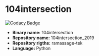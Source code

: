 # 104intersection

[![Codacy Badge](https://api.codacy.com/project/badge/Grade/eccb24c4da0e40339578b87463aa33bd)](https://app.codacy.com/manual/Anglaisjulie/104intersection_2019?utm_source=github.com&utm_medium=referral&utm_content=Anglaisjulie/104intersection_2019&utm_campaign=Badge_Grade_Dashboard)

- **Binary name:** 104intersection
- **Repository name:** 104intersection_2019
- **Repository rigths:** ramassage-tek
- **Language:** Python
